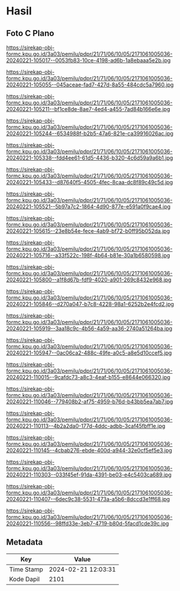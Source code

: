 # Hasil

## Foto C Plano

https://sirekap-obj-formc.kpu.go.id/3a03/pemilu/pdpr/21/71/06/10/05/2171061005036-20240221-105017--0053fb83-10ce-4198-ad6b-1a8ebaaa5e2b.jpg

https://sirekap-obj-formc.kpu.go.id/3a03/pemilu/pdpr/21/71/06/10/05/2171061005036-20240221-105055--045aceae-fad7-427d-8a55-484cdc5a7960.jpg

https://sirekap-obj-formc.kpu.go.id/3a03/pemilu/pdpr/21/71/06/10/05/2171061005036-20240221-105211--bf1ce8de-8ae7-4ed4-a455-7ad84b166e6e.jpg

https://sirekap-obj-formc.kpu.go.id/3a03/pemilu/pdpr/21/71/06/10/05/2171061005036-20240221-105244--6534988f-b2b5-47a6-821e-ca39916026ac.jpg

https://sirekap-obj-formc.kpu.go.id/3a03/pemilu/pdpr/21/71/06/10/05/2171061005036-20240221-105338--fdd4ee61-61d5-4436-b320-4c6d59a9a6b1.jpg

https://sirekap-obj-formc.kpu.go.id/3a03/pemilu/pdpr/21/71/06/10/05/2171061005036-20240221-105433--d87640f5-4505-4fec-8caa-dc8f89c49c5d.jpg

https://sirekap-obj-formc.kpu.go.id/3a03/pemilu/pdpr/21/71/06/10/05/2171061005036-20240221-105521--5b97a7c2-1864-4d90-877e-e591a0f9cae4.jpg

https://sirekap-obj-formc.kpu.go.id/3a03/pemilu/pdpr/21/71/06/10/05/2171061005036-20240221-105615--23e8b54e-fece-4ab9-bf72-b0ff95b052da.jpg

https://sirekap-obj-formc.kpu.go.id/3a03/pemilu/pdpr/21/71/06/10/05/2171061005036-20240221-105716--a33f522c-198f-4b64-b81e-30a1b6580598.jpg

https://sirekap-obj-formc.kpu.go.id/3a03/pemilu/pdpr/21/71/06/10/05/2171061005036-20240221-105800--a1f8d67b-fdf9-4020-a901-269c8432e968.jpg

https://sirekap-obj-formc.kpu.go.id/3a03/pemilu/pdpr/21/71/06/10/05/2171061005036-20240221-105846--d270a047-b7c8-4228-98a1-6252b2e4fcd2.jpg

https://sirekap-obj-formc.kpu.go.id/3a03/pemilu/pdpr/21/71/06/10/05/2171061005036-20240221-105919--3aa18c9c-4b56-4a59-aa36-2740a51264ba.jpg

https://sirekap-obj-formc.kpu.go.id/3a03/pemilu/pdpr/21/71/06/10/05/2171061005036-20240221-105947--0ac06ca2-488c-49fe-a0c5-a8e5d10ccef5.jpg

https://sirekap-obj-formc.kpu.go.id/3a03/pemilu/pdpr/21/71/06/10/05/2171061005036-20240221-110015--9cafdc73-a8c3-4eaf-b155-e8644e066320.jpg

https://sirekap-obj-formc.kpu.go.id/3a03/pemilu/pdpr/21/71/06/10/05/2171061005036-20240221-110046--779408b2-af75-4959-b76d-b43bb5ea7ab7.jpg

https://sirekap-obj-formc.kpu.go.id/3a03/pemilu/pdpr/21/71/06/10/05/2171061005036-20240221-110113--4b2a2da0-177d-4ddc-adbb-3caf45fbff1e.jpg

https://sirekap-obj-formc.kpu.go.id/3a03/pemilu/pdpr/21/71/06/10/05/2171061005036-20240221-110145--4cbab276-ebde-400d-a944-32e0cf5ef5e3.jpg

https://sirekap-obj-formc.kpu.go.id/3a03/pemilu/pdpr/21/71/06/10/05/2171061005036-20240221-110303--033f45ef-91da-4391-be03-e4c5403ca689.jpg

https://sirekap-obj-formc.kpu.go.id/3a03/pemilu/pdpr/21/71/06/10/05/2171061005036-20240221-110407--6dec9c38-5531-473a-a5b6-8dccd3e1ff68.jpg

https://sirekap-obj-formc.kpu.go.id/3a03/pemilu/pdpr/21/71/06/10/05/2171061005036-20240221-110556--98ffd33e-3eb7-4719-b80d-5facd1cde39c.jpg


## Metadata

| Key        | Value               |
| ---------- | ------------------- |
| Time Stamp | 2024-02-21 12:03:31 |
| Kode Dapil | 2101                |



